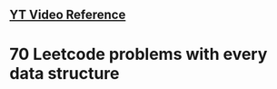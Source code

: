 ## [YT Video Reference](https://www.youtube.com/watch?v=lvO88XxNAzs)
# 70 Leetcode problems with every data structure 

